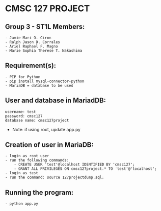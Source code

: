 # CMSC 127 PROJECT 

## Group 3 - ST1L Members: 
	- Jamie Mari O. Ciron
	- Ralph Jason D. Corrales
	- Ariel Raphael F. Magno
	- Marie Sophia Therese T. Nakashima

## Requirement(s):
	- PIP for Python 
	- pip install mysql-connector-python
  	- MariaDB = database to be used

## User and database in MariadDB:
	username: test
	password: cmsc127
	database name: cmsc127project
- Note: if using root, update app.py

## Creation of user in MariaDB: 
	- login as root user
	- run the following commands: 
		- CREATE USER 'test'@localhost IDENTIFIED BY 'cmsc127';
		- GRANT ALL PRIVILEGES ON cmsc127project.* TO 'test'@'localhost';
	- login as test
	- run the command: source 127projectdump.sql;

## Running the program: 
	- python app.py
